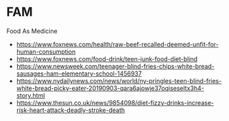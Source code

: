 # FAM
Food As Medicine

   * https://www.foxnews.com/health/raw-beef-recalled-deemed-unfit-for-human-consumption
   * https://www.foxnews.com/food-drink/teen-junk-food-diet-blind
   * https://www.newsweek.com/teenager-blind-fries-chips-white-bread-sausages-ham-elementary-school-1456937
   * https://www.nydailynews.com/news/world/ny-pringles-teen-blind-fries-white-bread-picky-eater-20190903-qara6ajowje37oqiseseltx3h4-story.html
   * https://www.thesun.co.uk/news/9854098/diet-fizzy-drinks-increase-risk-heart-attack-deadly-stroke-death

<!-- EOF -->
